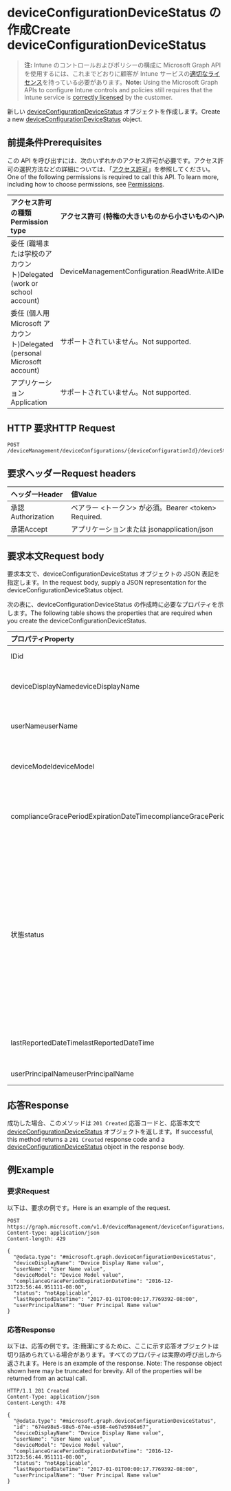 # <a name="create-deviceconfigurationdevicestatus"></a><span data-ttu-id="b0913-101">deviceConfigurationDeviceStatus の作成</span><span class="sxs-lookup"><span data-stu-id="b0913-101">Create deviceConfigurationDeviceStatus</span></span>

> <span data-ttu-id="b0913-102">**注:** Intune のコントロールおよびポリシーの構成に Microsoft Graph API を使用するには、これまでどおりに顧客が Intune サービスの[適切なライセンス](https://go.microsoft.com/fwlink/?linkid=839381)を持っている必要があります。</span><span class="sxs-lookup"><span data-stu-id="b0913-102">**Note:** Using the Microsoft Graph APIs to configure Intune controls and policies still requires that the Intune service is [correctly licensed](https://go.microsoft.com/fwlink/?linkid=839381) by the customer.</span></span>

<span data-ttu-id="b0913-103">新しい [deviceConfigurationDeviceStatus](../resources/intune_deviceconfig_deviceconfigurationdevicestatus.md) オブジェクトを作成します。</span><span class="sxs-lookup"><span data-stu-id="b0913-103">Create a new [deviceConfigurationDeviceStatus](../resources/intune_deviceconfig_deviceconfigurationdevicestatus.md) object.</span></span>
## <a name="prerequisites"></a><span data-ttu-id="b0913-104">前提条件</span><span class="sxs-lookup"><span data-stu-id="b0913-104">Prerequisites</span></span>
<span data-ttu-id="b0913-p101">この API を呼び出すには、次のいずれかのアクセス許可が必要です。アクセス許可の選択方法などの詳細については、「[アクセス許可](../../../concepts/permissions_reference.md)」を参照してください。</span><span class="sxs-lookup"><span data-stu-id="b0913-p101">One of the following permissions is required to call this API. To learn more, including how to choose permissions, see [Permissions](../../../concepts/permissions_reference.md).</span></span>

|<span data-ttu-id="b0913-107">アクセス許可の種類</span><span class="sxs-lookup"><span data-stu-id="b0913-107">Permission type</span></span>|<span data-ttu-id="b0913-108">アクセス許可 (特権の大きいものから小さいものへ)</span><span class="sxs-lookup"><span data-stu-id="b0913-108">Permissions (from most to least privileged)</span></span>|
|:---|:---|
|<span data-ttu-id="b0913-109">委任 (職場または学校のアカウント)</span><span class="sxs-lookup"><span data-stu-id="b0913-109">Delegated (work or school account)</span></span>|<span data-ttu-id="b0913-110">DeviceManagementConfiguration.ReadWrite.All</span><span class="sxs-lookup"><span data-stu-id="b0913-110">DeviceManagementConfiguration.ReadWrite.All</span></span>|
|<span data-ttu-id="b0913-111">委任 (個人用 Microsoft アカウント)</span><span class="sxs-lookup"><span data-stu-id="b0913-111">Delegated (personal Microsoft account)</span></span>|<span data-ttu-id="b0913-112">サポートされていません。</span><span class="sxs-lookup"><span data-stu-id="b0913-112">Not supported.</span></span>|
|<span data-ttu-id="b0913-113">アプリケーション</span><span class="sxs-lookup"><span data-stu-id="b0913-113">Application</span></span>|<span data-ttu-id="b0913-114">サポートされていません。</span><span class="sxs-lookup"><span data-stu-id="b0913-114">Not supported.</span></span>|

## <a name="http-request"></a><span data-ttu-id="b0913-115">HTTP 要求</span><span class="sxs-lookup"><span data-stu-id="b0913-115">HTTP Request</span></span>
<!-- {
  "blockType": "ignored"
}
-->
``` http
POST /deviceManagement/deviceConfigurations/{deviceConfigurationId}/deviceStatuses
```

## <a name="request-headers"></a><span data-ttu-id="b0913-116">要求ヘッダー</span><span class="sxs-lookup"><span data-stu-id="b0913-116">Request headers</span></span>
|<span data-ttu-id="b0913-117">ヘッダー</span><span class="sxs-lookup"><span data-stu-id="b0913-117">Header</span></span>|<span data-ttu-id="b0913-118">値</span><span class="sxs-lookup"><span data-stu-id="b0913-118">Value</span></span>|
|:---|:---|
|<span data-ttu-id="b0913-119">承認</span><span class="sxs-lookup"><span data-stu-id="b0913-119">Authorization</span></span>|<span data-ttu-id="b0913-120">ベアラー &lt;トークン&gt; が必須。</span><span class="sxs-lookup"><span data-stu-id="b0913-120">Bearer &lt;token&gt; Required.</span></span>|
|<span data-ttu-id="b0913-121">承諾</span><span class="sxs-lookup"><span data-stu-id="b0913-121">Accept</span></span>|<span data-ttu-id="b0913-122">アプリケーションまたは json</span><span class="sxs-lookup"><span data-stu-id="b0913-122">application/json</span></span>|

## <a name="request-body"></a><span data-ttu-id="b0913-123">要求本文</span><span class="sxs-lookup"><span data-stu-id="b0913-123">Request body</span></span>
<span data-ttu-id="b0913-124">要求本文で、deviceConfigurationDeviceStatus オブジェクトの JSON 表記を指定します。</span><span class="sxs-lookup"><span data-stu-id="b0913-124">In the request body, supply a JSON representation for the deviceConfigurationDeviceStatus object.</span></span>

<span data-ttu-id="b0913-125">次の表に、deviceConfigurationDeviceStatus の作成時に必要なプロパティを示します。</span><span class="sxs-lookup"><span data-stu-id="b0913-125">The following table shows the properties that are required when you create the deviceConfigurationDeviceStatus.</span></span>

|<span data-ttu-id="b0913-126">プロパティ</span><span class="sxs-lookup"><span data-stu-id="b0913-126">Property</span></span>|<span data-ttu-id="b0913-127">タイプ</span><span class="sxs-lookup"><span data-stu-id="b0913-127">Type</span></span>|<span data-ttu-id="b0913-128">説明</span><span class="sxs-lookup"><span data-stu-id="b0913-128">Description</span></span>|
|:---|:---|:---|
|<span data-ttu-id="b0913-129">ID</span><span class="sxs-lookup"><span data-stu-id="b0913-129">id</span></span>|<span data-ttu-id="b0913-130">文字列</span><span class="sxs-lookup"><span data-stu-id="b0913-130">String</span></span>|<span data-ttu-id="b0913-131">エンティティのキー。</span><span class="sxs-lookup"><span data-stu-id="b0913-131">Key of the entity.</span></span>|
|<span data-ttu-id="b0913-132">deviceDisplayName</span><span class="sxs-lookup"><span data-stu-id="b0913-132">deviceDisplayName</span></span>|<span data-ttu-id="b0913-133">文字列</span><span class="sxs-lookup"><span data-stu-id="b0913-133">String</span></span>|<span data-ttu-id="b0913-134">DevicePolicyStatus のデバイス名。</span><span class="sxs-lookup"><span data-stu-id="b0913-134">Device name of the DevicePolicyStatus.</span></span>|
|<span data-ttu-id="b0913-135">userName</span><span class="sxs-lookup"><span data-stu-id="b0913-135">userName</span></span>|<span data-ttu-id="b0913-136">文字列</span><span class="sxs-lookup"><span data-stu-id="b0913-136">String</span></span>|<span data-ttu-id="b0913-137">レポートされているユーザー名</span><span class="sxs-lookup"><span data-stu-id="b0913-137">The User Name that is being reported</span></span>|
|<span data-ttu-id="b0913-138">deviceModel</span><span class="sxs-lookup"><span data-stu-id="b0913-138">deviceModel</span></span>|<span data-ttu-id="b0913-139">文字列</span><span class="sxs-lookup"><span data-stu-id="b0913-139">String</span></span>|<span data-ttu-id="b0913-140">レポートされているデバイス モデル</span><span class="sxs-lookup"><span data-stu-id="b0913-140">The device model that is being reported</span></span>|
|<span data-ttu-id="b0913-141">complianceGracePeriodExpirationDateTime</span><span class="sxs-lookup"><span data-stu-id="b0913-141">complianceGracePeriodExpirationDateTime</span></span>|<span data-ttu-id="b0913-142">DateTimeOffset</span><span class="sxs-lookup"><span data-stu-id="b0913-142">DateTimeOffset</span></span>|<span data-ttu-id="b0913-143">デバイス コンプライアンスの猶予期間が過ぎる DateTime</span><span class="sxs-lookup"><span data-stu-id="b0913-143">The DateTime when device compliance grace period expires</span></span>|
|<span data-ttu-id="b0913-144">状態</span><span class="sxs-lookup"><span data-stu-id="b0913-144">status</span></span>|[<span data-ttu-id="b0913-145">complianceStatus</span><span class="sxs-lookup"><span data-stu-id="b0913-145">complianceStatus</span></span>](../resources/intune_shared_compliancestatus.md)|<span data-ttu-id="b0913-146">ポリシー レポートのコンプライアンスの状態。</span><span class="sxs-lookup"><span data-stu-id="b0913-146">Compliance status of the policy report.</span></span> <span data-ttu-id="b0913-147">指定できる値は、`unknown`、`notApplicable`、`compliant`、`remediated`、`nonCompliant`、`error`、`conflict` です。</span><span class="sxs-lookup"><span data-stu-id="b0913-147">The possible values are `unknown`, `notApplicable`, `compliant`, `remediated`, `nonCompliant`, `error`, `conflict`, , , , , or .</span></span>|
|<span data-ttu-id="b0913-148">lastReportedDateTime</span><span class="sxs-lookup"><span data-stu-id="b0913-148">lastReportedDateTime</span></span>|<span data-ttu-id="b0913-149">DateTimeOffset</span><span class="sxs-lookup"><span data-stu-id="b0913-149">DateTimeOffset</span></span>|<span data-ttu-id="b0913-150">ポリシー レポートの最終変更日時。</span><span class="sxs-lookup"><span data-stu-id="b0913-150">Last modified date time of the policy report.</span></span>|
|<span data-ttu-id="b0913-151">userPrincipalName</span><span class="sxs-lookup"><span data-stu-id="b0913-151">userPrincipalName</span></span>|<span data-ttu-id="b0913-152">文字列</span><span class="sxs-lookup"><span data-stu-id="b0913-152">String</span></span>|<span data-ttu-id="b0913-153">UserPrincipalName。</span><span class="sxs-lookup"><span data-stu-id="b0913-153">UserPrincipalName.</span></span>|



## <a name="response"></a><span data-ttu-id="b0913-154">応答</span><span class="sxs-lookup"><span data-stu-id="b0913-154">Response</span></span>
<span data-ttu-id="b0913-155">成功した場合、このメソッドは `201 Created` 応答コードと、応答本文で [deviceConfigurationDeviceStatus](../resources/intune_deviceconfig_deviceconfigurationdevicestatus.md) オブジェクトを返します。</span><span class="sxs-lookup"><span data-stu-id="b0913-155">If successful, this method returns a `201 Created` response code and a [deviceConfigurationDeviceStatus](../resources/intune_deviceconfig_deviceconfigurationdevicestatus.md) object in the response body.</span></span>

## <a name="example"></a><span data-ttu-id="b0913-156">例</span><span class="sxs-lookup"><span data-stu-id="b0913-156">Example</span></span>
### <a name="request"></a><span data-ttu-id="b0913-157">要求</span><span class="sxs-lookup"><span data-stu-id="b0913-157">Request</span></span>
<span data-ttu-id="b0913-158">以下は、要求の例です。</span><span class="sxs-lookup"><span data-stu-id="b0913-158">Here is an example of the request.</span></span>
``` http
POST https://graph.microsoft.com/v1.0/deviceManagement/deviceConfigurations/{deviceConfigurationId}/deviceStatuses
Content-type: application/json
Content-length: 429

{
  "@odata.type": "#microsoft.graph.deviceConfigurationDeviceStatus",
  "deviceDisplayName": "Device Display Name value",
  "userName": "User Name value",
  "deviceModel": "Device Model value",
  "complianceGracePeriodExpirationDateTime": "2016-12-31T23:56:44.951111-08:00",
  "status": "notApplicable",
  "lastReportedDateTime": "2017-01-01T00:00:17.7769392-08:00",
  "userPrincipalName": "User Principal Name value"
}
```

### <a name="response"></a><span data-ttu-id="b0913-159">応答</span><span class="sxs-lookup"><span data-stu-id="b0913-159">Response</span></span>
<span data-ttu-id="b0913-p103">以下は、応答の例です。注:簡潔にするために、ここに示す応答オブジェクトは切り詰められている場合があります。すべてのプロパティは実際の呼び出しから返されます。</span><span class="sxs-lookup"><span data-stu-id="b0913-p103">Here is an example of the response. Note: The response object shown here may be truncated for brevity. All of the properties will be returned from an actual call.</span></span>
``` http
HTTP/1.1 201 Created
Content-Type: application/json
Content-Length: 478

{
  "@odata.type": "#microsoft.graph.deviceConfigurationDeviceStatus",
  "id": "674e98e5-98e5-674e-e598-4e67e5984e67",
  "deviceDisplayName": "Device Display Name value",
  "userName": "User Name value",
  "deviceModel": "Device Model value",
  "complianceGracePeriodExpirationDateTime": "2016-12-31T23:56:44.951111-08:00",
  "status": "notApplicable",
  "lastReportedDateTime": "2017-01-01T00:00:17.7769392-08:00",
  "userPrincipalName": "User Principal Name value"
}
```



